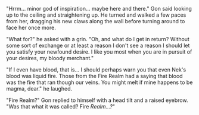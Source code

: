 "Hrrm... minor god of inspiration... maybe here and there." Gon said looking up to the ceiling and straightening up. He turned and walked a few paces from her, dragging his new claws along the wall before turning around to face her once more.

"What for?" he asked with a grin. "Oh, and what do I get in return? Without some sort of exchange or at least a reason I don't see a reason I should let you satisfy your newfound desire. I like you most when you are in pursuit of your desires, my bloody merchant."  

"If I even have blood, that is... I should perhaps warn you that even Nek's blood was liquid fire. Those from the Fire Realm had a saying that blood was the fire that ran though our veins. You might melt if mine happens to be magma, dear." he laughed.

"Fire Realm?" Gon replied to himself with a head tilt and a raised eyebrow. "Was that what it was called? Fire *Realm...?*"